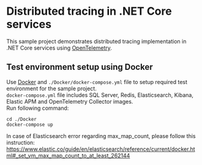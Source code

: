 # Distributed tracing in .NET Core services  
This sample project demonstrates distributed tracing implementation in .NET Core services using [OpenTelemetry](https://opentelemetry.io/).
  

## Test environment setup using Docker   
Use [Docker](https://www.docker.com/products/docker-desktop) and `./Docker/docker-compose.yml` file to setup required test environment for the sample project.  
`docker-compose.yml` file includes SQL Server, Redis, Elasticsearch, Kibana, Elastic APM and OpenTelemetry Collector images.  
Run following command: 
```
cd ./Docker
docker-compose up
```

In case of Elasticsearch error regarding max_map_count, please follow this instruction:  
https://www.elastic.co/guide/en/elasticsearch/reference/current/docker.html#_set_vm_max_map_count_to_at_least_262144  